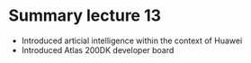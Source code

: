 # Summary lecture 13
- Introduced articial intelligence within the context of Huawei
- Introduced Atlas 200DK developer board
